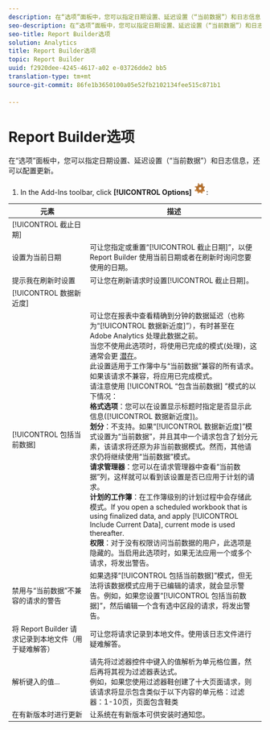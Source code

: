 ```yaml
---
description: 在“选项”面板中，您可以指定日期设置、延迟设置（“当前数据”）和日志信息，还可以配置更新。
seo-description: 在“选项”面板中，您可以指定日期设置、延迟设置（“当前数据”）和日志信息，还可以配置更新。
seo-title: Report Builder选项
solution: Analytics
title: Report Builder选项
topic: Report Builder
uuid: f2920dee-4245-4617-a02 e-03726dde2 bb5
translation-type: tm+mt
source-git-commit: 86fe1b3650100a05e52fb2102134fee515c871b1

---
```



# Report Builder选项

在“选项”面板中，您可以指定日期设置、延迟设置（“当前数据”）和日志信息，还可以配置更新。

1. In the Add-Ins toolbar, click **[!UICONTROL Options]** ![](assets/options_icon.png):

| 元素 | 描述 |
|--- |--- |
| [!UICONTROL 截止日期] |  |
| 设置为当前日期 | 可让您指定或重置“[!UICONTROL 截止日期]”，以便 Report Builder 使用当前日期或者在刷新时询问您要使用的日期。 |
| 提示我在刷新时设置 | 可让您在刷新请求时设置[!UICONTROL 截止日期]。 |
| [!UICONTROL 数据新近度] |  |
| [!UICONTROL 包括当前数据] | 可让您在报表中查看精确到分钟的数据延迟（也称为“[!UICONTROL 数据新近度]”），有时甚至在 Adobe Analytics 处理此数据之前。<br>当您不使用此选项时，将使用已完成的模式(处理)，这通常会更 [潜在](https://marketing.adobe.com/resources/help/en_US/reference/index.html?f=data_latency)。<br>此设置适用于工作簿中与“当前数据”兼容的所有请求。如果该请求不兼容，将应用已完成模式。<br>请注意使用 [!UICONTROL “包含当前数据] ”模式的以下情况：<br>**格式选项**：您可以在设置显示标题时指定是否显示此信息([!UICONTROL 数据新近度][)](../../analyze/report-builder/layout/t-format-display-headers.md)。<br>**划分**：不支持。如果“[!UICONTROL 数据新近度]”模式设置为“当前数据”，并且其中一个请求包含了划分元素，该请求将还原为非当前数据模式。然而，其他请求仍将继续使用“当前数据”模式。<br>**请求管理器**：您可以在请求管理器中查看“当前数据”列，这样就可以看到该设置是否已应用于计划的请求。<br>**计划的工作簿**：在工作簿级别的计划过程中会存储此模式。If you open a scheduled workbook that is using finalized data, and apply [!UICONTROL Include Current Data], current mode is used thereafter.<br>**权限**：对于没有权限访问当前数据的用户，此选项是隐藏的。当启用此选项时，如果无法应用一个或多个请求，将发出警告。 |
| 禁用与“当前数据”不兼容的请求的警告 | 如果选择“[!UICONTROL 包括当前数据]”模式，但无法将该数据模式应用于已编辑的请求，就会显示警告。例如，如果您设置“[!UICONTROL 包括当前数据]”，然后编辑一个含有选中区段的请求，将发出警告。 |
| 将 Report Builder 请求记录到本地文件（用于疑难解答） | 可让您将请求记录到本地文件。使用该日志文件进行疑难解答。 |
| 解析键入的值... | 请先将过滤器控件中键入的值解析为单元格位置，然后再将其视为过滤器表达式。<br>例如，如果您使用过滤器鞋创建了十大页面请求，则该请求将显示包含类似于以下内容的单元格：过滤器：1-10页，页面包含鞋类 |
| 在有新版本时进行更新 | 让系统在有新版本可供安装时通知您。 |
